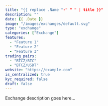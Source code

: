 ```yaml
---
title: "{{ replace .Name "-" " " | title }}"
description: ""
date: {{ .Date }}
image: "/images/exchanges/default.svg"
type: "exchange"
categories: ["Exchange"]
features:
  - "Feature 1"
  - "Feature 2"
  - "Feature 3"
trading_pairs:
  - "BTCZ/BTC"
  - "BTCZ/USDT"
website: "https://example.com"
is_centralized: true
kyc_required: false
draft: false
---
```


Exchange description goes here...
